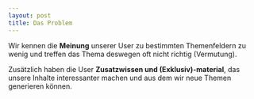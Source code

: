 ```yaml
---
layout: post
title: Das Problem 
---
```


Wir kennen die **Meinung** unserer User zu bestimmten Themenfeldern zu wenig und treffen das Thema deswegen oft nicht richtig (Vermutung).

Zusätzlich haben die User **Zusatzwissen  und (Exklusiv)-material**, das unsere Inhalte interessanter machen und aus dem wir neue Themen generieren können.
